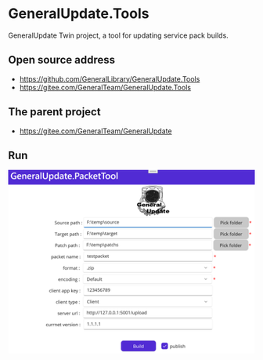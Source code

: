 # GeneralUpdate.Tools

GeneralUpdate Twin project, a tool for updating service pack builds.



## Open source address

- https://github.com/GeneralLibrary/GeneralUpdate.Tools
- https://gitee.com/GeneralTeam/GeneralUpdate.Tools



## The parent project

- https://gitee.com/GeneralTeam/GeneralUpdate



## Run

![run](imgs\run.jpg)